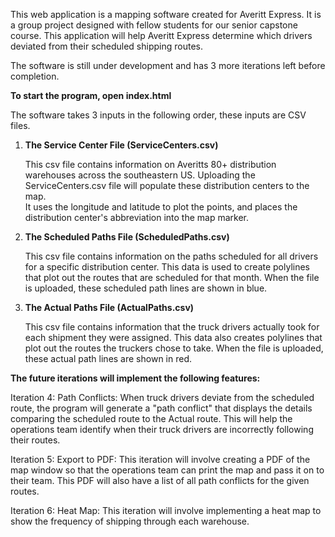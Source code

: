 This web application is a mapping software created for Averitt Express.  It is a group project designed with fellow students for our senior capstone course.
This application will help Averitt Express determine which drivers deviated from their scheduled shipping routes.

The software is still under development and has 3 more iterations left before completion.

<b>To start the program, open index.html</b>

The software takes 3 inputs in the following order, these inputs are CSV files.

1. <b>The Service Center File (ServiceCenters.csv)</b>

    This csv file contains information on Averitts 80+ distribution warehouses across the southeastern US.
    Uploading the ServiceCenters.csv file will populate these distribution centers to the map.  
    It uses the longitude and latitude to plot the points, and places the distribution center's abbreviation into the map marker.

2. <b>The Scheduled Paths File (ScheduledPaths.csv)</b>

    This csv file contains information on the paths scheduled for all drivers for a specific distribution center.
    This data is used to create polylines that plot out the routes that are scheduled for that month.
    When the file is uploaded, these scheduled path lines are shown in blue.

3. <b>The Actual Paths File (ActualPaths.csv)</b>

    This csv file contains information that the truck drivers actually took for each shipment they were assigned.
    This data also creates polylines that plot out the routes the truckers chose to take.
    When the file is uploaded, these actual path lines are shown in red.

<b>The future iterations will implement the following features:</b>

Iteration 4: Path Conflicts:
When truck drivers deviate from the scheduled route, the program will generate a "path conflict" that displays the details comparing the scheduled route to the Actual route.
This will help the operations team identify when their truck drivers are incorrectly following their routes.

Iteration 5: Export to PDF:
This iteration will involve creating a PDF of the map window so that the operations team can print the map and pass it on to their team.
This PDF will also have a list of all path conflicts for the given routes.

Iteration 6: Heat Map:
This iteration will involve implementing a heat map to show the frequency of shipping through each warehouse.

